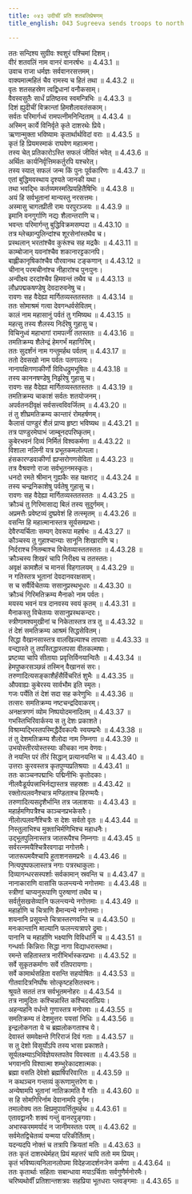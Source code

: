 ```yaml
---
title: ०४३ उदीचीं प्रति शतबलिप्रेषणम्
title_english: 043 Sugreeva sends troops to north

---
```

<div class="audioEmbed"  caption="श्रीराम-हरिसीताराममूर्ति-घनपाठिभ्यां वचनम्" src="https://archive.org/download/Ramayana-recitation-Sriram-harisItArAmamUrti-Ghanapaati-v2/Kanda_4/Kanda_4_KSK-043-Udeecheem_Prathi_Shathavali_Preshanam.mp3"></div>

  
ततः सन्दिश्य सुग्रीवः श्वशुरं पश्चिमां दिशम्।  
वीरं शतवलिं नाम वानरं वानरर्षभः ॥ 4.43.1 ॥   
उवाच राजा धर्मज्ञः सर्ववानरसत्तमम्।  
वाक्यमात्महितं चैव रामस्य च हितं तथा ॥ 4.43.2 ॥   
वृतः शतसहस्रेण त्वद्विधानां वनौकसाम्।  
वैवस्वसुतैः सार्धं प्रतिष्ठस्व स्वमन्त्रिभिः ॥ 4.43.3 ॥   
दिशं ह्युदीचीं विक्रान्तां हिमशैलावतंसकाम्।  
सर्वतः परिमार्गध्वं रामपत्नीमनिन्दिताम् ॥ 4.43.4 ॥   
अस्मिन् कार्ये विनिर्वृते कृते दाशरथेः प्रिये।  
ऋणान्मुक्ता भविष्यामः कृतार्थार्थविदां वराः ॥ 4.43.5 ॥   
कृतं हि प्रियमस्माकं राघवेण महात्मना।  
तस्य चेत् प्रतिकारोऽस्ति सफलं जीवितं भवेत् ॥ 4.43.6 ॥   
अर्थितः कार्यनिर्वृत्तिमकर्तुरपि यश्चरेत्।  
तस्य स्यात् सफलं जन्म किं पुनः पूर्वकारिणः ॥ 4.43.7 ॥   
एतां बुद्धिमवस्थाय दृश्यते जानकी यथा।  
तथा भवद्भिः कर्तव्यमस्मत्प्रियहितैषिभिः ॥ 4.43.8 ॥   
अयं हि सर्वभूतानां मान्यस्तु नरसत्तमः।  
अस्मासु चागतप्रीती रामः परपुरञ्जयः ॥ 4.43.9 ॥   
इमानि वनगुर्गाणि नद्यः शैलान्तराणि च।  
भवन्तः परिमार्गन्तु बुद्धिविक्रमसम्पदा ॥ 4.43.10 ॥   
तत्र म्लेच्छान्पुलिन्दांश्च शूरसेनांस्तथैव च।  
प्रस्थलान् भरतांश्चैव कुरूंश्च सह मद्रकैः ॥ 4.43.11 ॥   
काम्बोजान् यवनांश्चैव शकानारट्टकानपि।  
बाह्लीकानृषिकांश्चैव पौरवानथ टङ्कणान् ॥ 4.43.12 ॥   
चीनान् परमचीनांश्च नीहारांश्च पुनःपुनः।  
अन्वीक्ष्य दरदांश्चैव हिमवन्तं तथैव च ॥ 4.43.13 ॥   
लौध्रपद्मकषण्डेषु देवदारुवनेषु च।  
रावणः सह वैदेह्या मार्गितव्यस्ततस्ततः ॥ 4.43.14 ॥   
ततः सोमाश्रमं गत्वा देवगन्धर्वसेवितम्।  
कालं नाम महासानुं पर्वतं तु गमिष्यथ ॥ 4.43.15 ॥   
महत्सु तस्य शैलस्य निर्दरेषु गुहासु च।  
विचिनुध्वं महाभागां रामपत्नीं ततस्ततः ॥ 4.43.16 ॥   
तमतिक्रम्य शैलेन्द्रं हेमगर्भं महागिरिम्।  
ततः सुदर्शंनं नाम गन्तुमर्हथ पर्वतम् ॥ 4.43.17 ॥   
ततो देवसखो नाम पर्वतः पतगालयः।  
नानापक्षिगणाकीर्णो विविधद्रुमभूषितः ॥ 4.43.18 ॥   
तस्य काननषण्डेषु निर्झरेषु गुहासु च।  
रावणः सह वैदेह्या मार्गितव्यस्ततस्ततः ॥ 4.43.19 ॥   
तमतिक्रम्य चाकाशं सर्वतः शतयोजनम्।  
अपर्वतनदीवृक्षं सर्वसत्त्वविवर्जितम् ॥ 4.43.20 ॥   
तं तु शीघ्रमतिक्रम्य कान्तारं रोमहर्षणम्।  
कैलासं पाण्डुरं शैलं प्राप्य हृष्टा भविष्यथ ॥ 4.43.21 ॥   
तत्र पाण्डुरमेघाभं जाम्बूनदपरिष्कृतम्।  
कुबेरभवनं दिव्यं निर्मितं विश्वकर्मणा ॥ 4.43.22 ॥   
विशाला नलिनी यत्र प्रभूतकमलोत्पला।  
हंसकारण्डवाकीर्णा ह्यप्सरोगणसेविता ॥ 4.43.23 ॥   
तत्र वैश्रवणो राजा सर्वभूतनमस्कृतः।  
धनदो रमते श्रीमान् गुह्यकैः सह यक्षराट् ॥ 4.43.24 ॥   
तस्य चन्द्रनिकाशेषु पर्वतेषु गुहासु च।  
रावणः सह वैदेह्या मार्गितव्यस्ततस्ततः ॥ 4.43.25 ॥   
क्रौञ्चं तु गिरिमासाद्य बिलं तस्य सुदुर्गमम्।  
अप्रमत्तैः प्रवेष्टव्यं दुष्प्रवेशं हि तत्स्मृतम् ॥ 4.43.26 ॥   
वसन्ति हि महात्मानास्तत्र सूर्यसमप्रभाः।  
देवैरप्यर्चिताः सम्यग् देवरूपा महर्षभः ॥ 4.43.27 ॥   
कौञ्चस्य तु गुहाश्चान्याः सानूनि शिखाराणि च।  
निर्दराश्च नितम्बाश्च विचेतव्यास्ततस्ततः ॥ 4.43.28 ॥   
क्रौञ्चस्य शिखरं चापि निरीक्ष्य च ततस्ततः।  
अवृक्षं कामशैलं च मानसं विहगालयम् ॥ 4.43.29 ॥   
न गतिस्तत्र भूतानां देवदानवरक्षसाम्।  
स च सर्वैर्विचेतव्यः ससानुप्रस्थभूधरः ॥ 4.43.30 ॥   
क्रौञ्चं गिरिमतिक्रम्य मैनाको नाम पर्वतः।  
मयस्य भवनं यत्र दानवस्य स्वयं कृतम् ॥ 4.43.31 ॥   
मैनाकस्तु विचेतव्यः ससानुप्रस्थकन्दरः।  
स्त्रीणामश्वमुखीनां च निकेतास्तत्र तत्र तु ॥ 4.43.32 ॥   
तं देशं समतिक्रम्य आश्रमं सिद्धसेवितम्।  
सिद्धा वैखानसास्तत्र वालखिल्याश्च तापसाः ॥ 4.43.33 ॥   
वन्द्यास्ते तु तपस्तिद्धास्तपसा वीतकल्मषाः।  
प्रष्टव्या चापि सीतायाः प्रवृत्तिर्विनयान्वितैः ॥ 4.43.34 ॥   
हेमपुष्करसञ्छन्नं तस्मिन् वैखानसं सरः।  
तरुणादित्यसङ्काशैर्हंसैर्विचरितं शुभैः ॥ 4.43.35 ॥   
औपवाह्यः कुबेरस्य सार्वभौम इति स्मृतः।  
गजः पर्येति तं देशं सदा सह करेणुभिः ॥ 4.43.36 ॥   
तत्सरः समतिक्रम्य नष्टचन्द्रदिवाकरम्।  
अनक्षत्रगणं व्योम निष्पयोदमनादितम् ॥ 4.43.37 ॥   
गभस्तिभिरिवार्कस्य स तु देशः प्रकाशते।  
विश्राम्यद्भिस्तपस्मिद्धैर्देवकल्पैः स्वयम्प्रभैः ॥ 4.43.38 ॥   
तं तु देशमतिक्रम्य शैलोदा नाम निम्नगा ॥ 4.43.39 ॥   
उभयोस्तीरयोस्तस्याः कीचका नाम वेणवः।  
ते नयन्ति परं तीरं सिद्धान् प्रत्यानयन्ति च ॥ 4.43.40 ॥   
उत्तराः कुरवस्तत्र कृतपुण्यप्रतिश्रयाः ॥ 4.43.41 ॥   
ततः काञ्चनपद्माभिः पद्मिनीभिः कृतोदकाः।  
नीलवैडूर्यपत्त्राभिर्नद्यास्तत्र सहस्रशः ॥ 4.43.42 ॥   
रक्तोत्पलवनैश्चात्र मण्डिताश्च हिरण्मयैः।  
तरुणादित्यसदृशैर्भान्ति तत्र जलाशयाः ॥ 4.43.43 ॥   
महार्हमणिपत्रैश्च काञ्चनप्रभकेसरैः।  
नीलोत्पलवनैश्चित्रैः स देशः सर्वतो वृतः ॥ 4.43.44 ॥   
निस्तुलाभिश्च मुक्ताभिर्मणिभिश्च महाधनैः।  
उद्भूतपुलिनास्तत्र जातरूपैश्च निम्नगाः ॥ 4.43.45 ॥   
सर्वरत्नमयैश्चित्रैरवगाढा नगोत्तमैः।  
जातरूपमयैश्चापि हुताशनसमप्रभैः ॥ 4.43.46 ॥   
नित्यपुष्पफलास्तत्र नगाः पत्ररथाकुलाः।  
दिव्यागन्धरसस्पर्शाः सर्वकामान् स्रवन्ति च ॥ 4.43.47 ॥   
नानाकाराणि वासांसि फलन्त्यन्ये नगोत्तमाः ॥ 4.43.48 ॥   
स्त्रीणां चाप्यनुरूपाणि पुरुषाणां तथैव च।  
सर्वर्तुसखसेव्यानि फलन्त्यन्ये नगोत्तमाः ॥ 4.43.49 ॥   
महार्हाणि च चित्राणि हैमान्यन्ये नगोत्तमाः।  
शयनानि प्रसूयन्ते चित्रास्तरणवन्ति च ॥ 4.43.50 ॥   
मनःकान्तानि माल्यानि फलन्त्यत्रापरे द्रुमाः।  
पानानि च महार्हाणि भक्ष्याणि विविधानि च ॥ 4.43.51 ॥   
गन्धर्वाः किन्निराः सिद्धा नागा विद्याधरास्तथा।  
रमन्ते सहितास्तत्र नारीभिर्भास्करप्रभाः ॥ 4.43.52 ॥   
सर्वे सुकृतकर्माणः सर्वे रतिपरायणाः।  
सर्वे कामार्थसहिता वसन्ति सहयोषितः ॥ 4.43.53 ॥   
गीतवादित्रनिर्घोषः सोत्कृष्टहसितस्वनः।  
श्रूयते सततं तत्र सर्वभूतमनोहरः ॥ 4.43.54 ॥   
तत्र नामुदितः कश्चिन्नास्ति कश्चिदसत्प्रियः।  
अहन्यहनि वर्धन्ते गुणास्तत्र मनोरमाः ॥ 4.43.55 ॥   
समतिक्रम्य तं देशमुत्तरः पयसां निधिः ॥ 4.43.56 ॥   
इन्द्रलोकगता ये च ब्रह्मलोकगताश्च ये।  
देवास्तं समवेक्षन्ते गिरिराजं दिवं गताः ॥ 4.43.57 ॥   
स तु देशो विसूर्योऽपि तस्य भासा प्रकाशते।  
सूर्यलक्ष्म्याऽभिविज्ञेयस्तपतेव विवस्वता ॥ 4.43.58 ॥   
भगवानपि विश्वात्मा शम्भुरेकादशात्मकः।  
ब्रह्मा वसति देवेशो ब्रह्मर्षिपरिवारितः ॥ 4.43.59 ॥   
न कथञ्चन गन्तव्यं कुरूणामुत्तरेण वः।  
अन्येषामपि भूतानां नातिक्रामति वै गतिः ॥ 4.43.60 ॥   
स हि सोमगिरिर्नाम देवानामपि दुर्गमः।  
तमालोक्य ततः क्षिप्रमुपावर्त्तितुमर्हथ ॥ 4.43.61 ॥   
एतावद्वानरैः शक्यं गन्तुं वानरपुङ्गवाः।  
अभास्करममर्यादं न जानीमस्ततः परम् ॥ 4.43.62 ॥   
सर्वमेतद्विचेतव्यं यन्मया परिकीर्तितम्।  
यदन्यदपि नोक्तं च तत्रापि क्रियतां मतिः ॥ 4.43.63 ॥   
ततः कृतं दाशरथेर्महत् प्रियं महत्तरं चापि ततो मम प्रियम्।  
कृतं भविष्यत्यनिलानलोपमा विदेहजादर्शनजेन कर्मणा ॥ 4.43.64 ॥   
ततः कृतार्थाः सहिताः सबान्धावा मयाऽर्चिताः सर्वगुणैर्मनोरमैः।  
चरिष्यथोर्वीं प्रतिशान्तशत्रवः सहप्रिया भूतधराः प्लवङ्गमाः ॥ 4.43.65 ॥   
